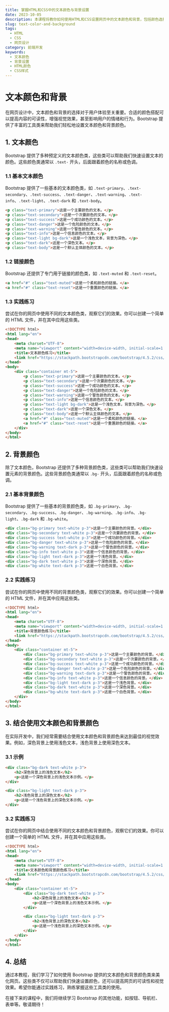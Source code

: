 ```yaml
---
title: 掌握HTML和CSS中的文本颜色与背景设置
date: 2023-10-05
description: 本课程将教你如何使用HTML和CSS设置网页中的文本颜色和背景，包括颜色选择、渐变背景和文本样式。
slug: text-color-and-background
tags:
  - HTML
  - CSS
  - 网页设计
category: 前端开发
keywords:
  - 文本颜色
  - 背景设置
  - HTML颜色
  - CSS样式
---
```


# 文本颜色和背景

在网页设计中，文本颜色和背景的选择对于用户体验至关重要。合适的颜色搭配可以提高内容的可读性，增强视觉效果，甚至影响用户的情绪和行为。Bootstrap 提供了丰富的工具类来帮助我们轻松地设置文本颜色和背景颜色。

## 1. 文本颜色

Bootstrap 提供了多种预定义的文本颜色类，这些类可以帮助我们快速设置文本的颜色。这些颜色类通常以 `.text-` 开头，后面跟着颜色的名称或色调。

### 1.1 基本文本颜色

Bootstrap 提供了一些基本的文本颜色类，如 `.text-primary`、`.text-secondary`、`.text-success`、`.text-danger`、`.text-warning`、`.text-info`、`.text-light`、`.text-dark` 和 `.text-body`。

```html
<p class="text-primary">这是一个主要颜色的文本。</p>
<p class="text-secondary">这是一个次要颜色的文本。</p>
<p class="text-success">这是一个成功颜色的文本。</p>
<p class="text-danger">这是一个危险颜色的文本。</p>
<p class="text-warning">这是一个警告颜色的文本。</p>
<p class="text-info">这是一个信息颜色的文本。</p>
<p class="text-light bg-dark">这是一个浅色文本，背景为深色。</p>
<p class="text-dark">这是一个深色文本。</p>
<p class="text-body">这是一个默认主体颜色的文本。</p>
```

### 1.2 链接颜色

Bootstrap 还提供了专门用于链接的颜色类，如 `.text-muted` 和 `.text-reset`。

```html
<a href="#" class="text-muted">这是一个柔和颜色的链接。</a>
<a href="#" class="text-reset">这是一个重置颜色的链接。</a>
```

### 1.3 实践练习

尝试在你的网页中使用不同的文本颜色类，观察它们的效果。你可以创建一个简单的 HTML 文件，并在其中应用这些类。

```html
<!DOCTYPE html>
<html lang="en">
<head>
    <meta charset="UTF-8">
    <meta name="viewport" content="width=device-width, initial-scale=1.0">
    <title>文本颜色练习</title>
    <link href="https://stackpath.bootstrapcdn.com/bootstrap/4.5.2/css/bootstrap.min.css" rel="stylesheet">
</head>
<body>
    <div class="container mt-5">
        <p class="text-primary">这是一个主要颜色的文本。</p>
        <p class="text-secondary">这是一个次要颜色的文本。</p>
        <p class="text-success">这是一个成功颜色的文本。</p>
        <p class="text-danger">这是一个危险颜色的文本。</p>
        <p class="text-warning">这是一个警告颜色的文本。</p>
        <p class="text-info">这是一个信息颜色的文本。</p>
        <p class="text-light bg-dark">这是一个浅色文本，背景为深色。</p>
        <p class="text-dark">这是一个深色文本。</p>
        <p class="text-body">这是一个默认主体颜色的文本。</p>
        <a href="#" class="text-muted">这是一个柔和颜色的链接。</a>
        <a href="#" class="text-reset">这是一个重置颜色的链接。</a>
    </div>
</body>
</html>
```

## 2. 背景颜色

除了文本颜色，Bootstrap 还提供了多种背景颜色类，这些类可以帮助我们快速设置元素的背景颜色。这些背景颜色类通常以 `.bg-` 开头，后面跟着颜色的名称或色调。

### 2.1 基本背景颜色

Bootstrap 提供了一些基本的背景颜色类，如 `.bg-primary`、`.bg-secondary`、`.bg-success`、`.bg-danger`、`.bg-warning`、`.bg-info`、`.bg-light`、`.bg-dark` 和 `.bg-white`。

```html
<div class="bg-primary text-white p-3">这是一个主要颜色的背景。</div>
<div class="bg-secondary text-white p-3">这是一个次要颜色的背景。</div>
<div class="bg-success text-white p-3">这是一个成功颜色的背景。</div>
<div class="bg-danger text-white p-3">这是一个危险颜色的背景。</div>
<div class="bg-warning text-dark p-3">这是一个警告颜色的背景。</div>
<div class="bg-info text-white p-3">这是一个信息颜色的背景。</div>
<div class="bg-light text-dark p-3">这是一个浅色背景。</div>
<div class="bg-dark text-white p-3">这是一个深色背景。</div>
<div class="bg-white text-dark p-3">这是一个白色背景。</div>
```

### 2.2 实践练习

尝试在你的网页中使用不同的背景颜色类，观察它们的效果。你可以创建一个简单的 HTML 文件，并在其中应用这些类。

```html
<!DOCTYPE html>
<html lang="en">
<head>
    <meta charset="UTF-8">
    <meta name="viewport" content="width=device-width, initial-scale=1.0">
    <title>背景颜色练习</title>
    <link href="https://stackpath.bootstrapcdn.com/bootstrap/4.5.2/css/bootstrap.min.css" rel="stylesheet">
</head>
<body>
    <div class="container mt-5">
        <div class="bg-primary text-white p-3">这是一个主要颜色的背景。</div>
        <div class="bg-secondary text-white p-3">这是一个次要颜色的背景。</div>
        <div class="bg-success text-white p-3">这是一个成功颜色的背景。</div>
        <div class="bg-danger text-white p-3">这是一个危险颜色的背景。</div>
        <div class="bg-warning text-dark p-3">这是一个警告颜色的背景。</div>
        <div class="bg-info text-white p-3">这是一个信息颜色的背景。</div>
        <div class="bg-light text-dark p-3">这是一个浅色背景。</div>
        <div class="bg-dark text-white p-3">这是一个深色背景。</div>
        <div class="bg-white text-dark p-3">这是一个白色背景。</div>
    </div>
</body>
</html>
```

## 3. 结合使用文本颜色和背景颜色

在实际开发中，我们经常需要结合使用文本颜色和背景颜色来达到最佳的视觉效果。例如，深色背景上使用浅色文本，浅色背景上使用深色文本。

### 3.1 示例

```html
<div class="bg-dark text-white p-3">
    <h2>深色背景上的浅色文本</h2>
    <p>这是一个深色背景上的浅色文本示例。</p>
</div>

<div class="bg-light text-dark p-3">
    <h2>浅色背景上的深色文本</h2>
    <p>这是一个浅色背景上的深色文本示例。</p>
</div>
```

### 3.2 实践练习

尝试在你的网页中结合使用不同的文本颜色和背景颜色，观察它们的效果。你可以创建一个简单的 HTML 文件，并在其中应用这些类。

```html
<!DOCTYPE html>
<html lang="en">
<head>
    <meta charset="UTF-8">
    <meta name="viewport" content="width=device-width, initial-scale=1.0">
    <title>文本颜色和背景颜色练习</title>
    <link href="https://stackpath.bootstrapcdn.com/bootstrap/4.5.2/css/bootstrap.min.css" rel="stylesheet">
</head>
<body>
    <div class="container mt-5">
        <div class="bg-dark text-white p-3">
            <h2>深色背景上的浅色文本</h2>
            <p>这是一个深色背景上的浅色文本示例。</p>
        </div>

        <div class="bg-light text-dark p-3">
            <h2>浅色背景上的深色文本</h2>
            <p>这是一个浅色背景上的深色文本示例。</p>
        </div>
    </div>
</body>
</html>
```

## 4. 总结

通过本教程，我们学习了如何使用 Bootstrap 提供的文本颜色和背景颜色类来美化网页。这些类不仅可以帮助我们快速设置颜色，还可以提高网页的可读性和视觉效果。希望你能通过实践练习，熟练掌握这些工具类的使用。

在接下来的课程中，我们将继续学习 Bootstrap 的其他功能，如按钮、导航栏、表单等。敬请期待！